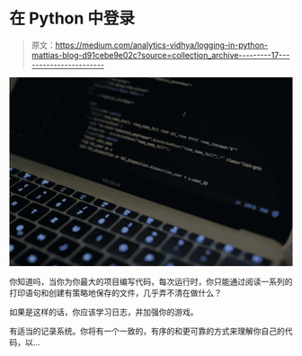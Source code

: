 # 在 Python 中登录

> 原文：<https://medium.com/analytics-vidhya/logging-in-python-mattias-blog-d91cebe9e02c?source=collection_archive---------17----------------------->

![](img/3c0099760531273a2fc5b5fc03d6754d.png)

你知道吗，当你为你最大的项目编写代码，每次运行时，你只能通过阅读一系列的打印语句和创建有策略地保存的文件，几乎弄不清在做什么？

如果是这样的话，你应该学习日志，并加强你的游戏。

有适当的记录系统。你将有一个一致的，有序的和更可靠的方式来理解你自己的代码，以…